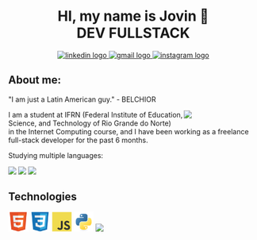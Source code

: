 
<div id='title' align = center>
<h1>HI, my name is Jovin 👋
<br>
 DEV FULLSTACK
</h1>
</div>

<p align="center">
 <a href="https://www.linkedin.com/in/jo%C3%A3o-vinicius-silva-dos-santos-65188b241/" target="_blank">
  <img src="https://img.shields.io/static/v1?message=LinkedIn&logo=linkedin&label=&color=0077B5&logoColor=white&labelColor=&style=for-the-badge" height="35" alt="linkedin logo"  />

 </a>
 <a href="mailto:joo.vinicius2005@gmail.com" target="_blank">
   <img src="https://img.shields.io/static/v1?message=Gmail&logo=gmail&label=&color=D14836&logoColor=white&labelColor=&style=for-the-badge" height="35" alt="gmail logo"  />

 </a>
 <a href="https://www.instagram.com/jovinjf/" target="_blank">
    <img src="https://img.shields.io/static/v1?message=Instagram&logo=instagram&label=&color=E4405F&logoColor=white&labelColor=&style=for-the-badge" height="35" alt="instagram logo"  />
 </a> 
</p>

</div>



<h2>About me:</h2>
<div id= "aboutmeitems">
 <p>"I am just a Latin American guy." - BELCHIOR</p>
 <img align="right" src="https://media1.tenor.com/m/DimzPZMypFcAAAAd/laptop.gif" width="150" >
 
<p>I am a student at IFRN (Federal Institute of Education, Science, and Technology of Rio Grande do Norte)<br> in the Internet Computing course, and I have been working as a freelance full-stack developer for the past 6 months.</p>

<p>Studying multiple languages:
<div id = "FLAGSICONS"  style = "color: white;">
<img src = "https://uploaddeimagens.com.br/images/004/722/255/original/estados-unidos.png?1706130993" width = 40px/></a>
<img src = "https://uploaddeimagens.com.br/images/004/722/257/original/franca.png?1706131176" height = 40px/>
<img src = "https://uploaddeimagens.com.br/images/004/722/258/original/espanha.png?1706131280" height = 40px/></p>
</div>


  
<h2 >Technologies</h2>
<div id = "iconsTech" >  
<img src = "https://raw.githubusercontent.com/devicons/devicon/master/icons/html5/html5-original.svg" height = 40px/>
<img src = "https://raw.githubusercontent.com/devicons/devicon/master/icons/css3/css3-original.svg" height = 40px/>
<img src = "https://raw.githubusercontent.com/devicons/devicon/master/icons/javascript/javascript-original.svg" height = 40px/>
<img src = "https://raw.githubusercontent.com/devicons/devicon/master/icons/python/python-original.svg" height = 40px/>
<img src= "https://cdn-icons-png.flaticon.com/512/5968/5968705.png" height = 40px/>
</div>

</div>

